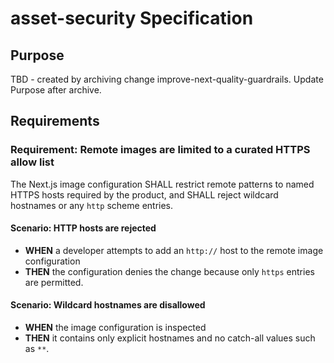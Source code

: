 # asset-security Specification

## Purpose
TBD - created by archiving change improve-next-quality-guardrails. Update Purpose after archive.
## Requirements
### Requirement: Remote images are limited to a curated HTTPS allow list
The Next.js image configuration SHALL restrict remote patterns to named HTTPS hosts required by the product, and SHALL reject wildcard hostnames or any `http` scheme entries.

#### Scenario: HTTP hosts are rejected
- **WHEN** a developer attempts to add an `http://` host to the remote image configuration
- **THEN** the configuration denies the change because only `https` entries are permitted.

#### Scenario: Wildcard hostnames are disallowed
- **WHEN** the image configuration is inspected
- **THEN** it contains only explicit hostnames and no catch-all values such as `**`.

